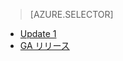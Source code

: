 > [AZURE.SELECTOR]
- [Update 1](../articles/storsimple/storsimple-virtual-device-u1.md)
- [GA リリース](../articles/storsimple/storsimple-virtual-device.md)



